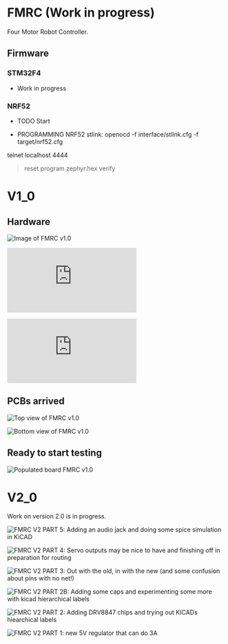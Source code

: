 # FMRC (Work in progress)
Four Motor Robot Controller.

## Firmware

### STM32F4 
* Work in progress

### NRF52
* TODO Start

* PROGRAMMING NRF52 stlink:  openocd -f interface/stlink.cfg -f target/nrf52.cfg

telnet localhost 4444
 > reset 
 > program zephyr.hex verify 

# V1_0

## Hardware

![Image of FMRC v1.0](https://raw.githubusercontent.com/svenssonjoel/FMRC/master/Pictures/FMRC_1_0.jpg)

![Schematics of FMRC v1.0](https://raw.githubusercontent.com/svenssonjoel/FMRC/master/Pictures/schematics.pdf)

![whatgoeswhere FMRC v1.0](https://raw.githubusercontent.com/svenssonjoel/FMRC/master/Pictures/whatgoeswhere.pdf)

## PCBs arrived

![Top view of FMRC v1.0](https://raw.githubusercontent.com/svenssonjoel/FMRC/master/Pictures/top.jpg)

![Bottom view of FMRC v1.0](https://raw.githubusercontent.com/svenssonjoel/FMRC/master/Pictures/bot.jpg)

## Ready to start testing

![Populated board FMRC v1.0](https://raw.githubusercontent.com/svenssonjoel/FMRC/master/Pictures/board_populated.jpg)

# V2_0

Work on version 2.0 is in progress. 

![FMRC V2 PART 5: Adding an audio jack and doing some spice simulation in KiCAD](https://youtu.be/Df5hQqESk7Q)

![FMRC V2 PART 4: Servo outputs may be nice to have and finishing off in preparation for routing](https://youtu.be/peYSSjiu5AY)

![FMRC V2 PART 3: Out with the old, in with the new (and some confusion about pins with no net!)](https://youtu.be/iIYXo59sdyU)

![FMRC V2 PART 2B: Adding some caps and experimenting some more with kicad hierarchical labels](https://youtu.be/d1Me0BP48rM)

![FMRC V2 PART 2: Adding DRV8847 chips and trying out KICADs hiearchical labels](https://youtu.be/gP7LMV8jKK8)

![FMRC V2 PART 1: new 5V regulator that can do 3A](https://youtu.be/TqqdmnVX5Wo)

